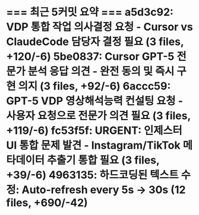 === 최근 5커밋 요약 ===
a5d3c92: VDP 통합 작업 의사결정 요청 - Cursor vs ClaudeCode 담당자 결정 필요 (3 files, +120/-6)
5be0837: Cursor GPT-5 전문가 분석 응답 의견 - 완전 동의 및 즉시 구현 의지 (3 files, +92/-6)
6accc59: GPT-5 VDP 영상해석능력 컨설팅 요청 - 사용자 요청으로 전문가 의견 필요 (3 files, +119/-6)
fc53f5f: URGENT: 인제스터 UI 통합 문제 발견 - Instagram/TikTok 메타데이터 추출기 통합 필요 (3 files, +39/-6)
4963135: 하드코딩된 텍스트 수정: Auto-refresh every 5s → 30s (12 files, +690/-42)
=======================
